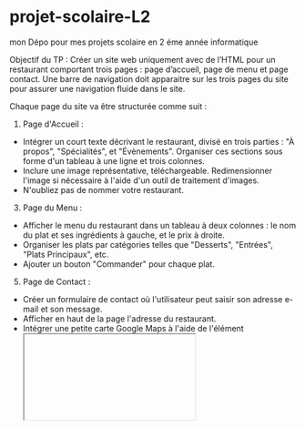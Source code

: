 # projet-scolaire-L2
mon Dépo pour mes projets scolaire en 2 éme année informatique

Objectif du TP :
Créer un site web uniquement avec de l’HTML pour un restaurant comportant trois pages : page d’accueil,
page de menu et page contact.
Une barre de navigation doit apparaitre sur les trois pages du site pour assurer une navigation fluide dans le
site.


Chaque page du site va être structurée comme suit :

1. Page d'Accueil :
- Intégrer un court texte décrivant le restaurant, divisé en trois parties : "À propos", "Spécialités", et
"Évènements". Organiser ces sections sous forme d'un tableau à une ligne et trois colonnes.
- Inclure une image représentative, téléchargeable. Redimensionner l'image si nécessaire à l'aide d'un outil
de traitement d'images.
- N'oubliez pas de nommer votre restaurant.

3. Page du Menu :
- Afficher le menu du restaurant dans un tableau à deux colonnes : le nom du plat et ses ingrédients à
gauche, et le prix à droite.
- Organiser les plats par catégories telles que "Desserts", "Entrées", "Plats Principaux", etc.
- Ajouter un bouton "Commander" pour chaque plat.

5. Page de Contact :
- Créer un formulaire de contact où l'utilisateur peut saisir son adresse e-mail et son message.
- Afficher en haut de la page l'adresse du restaurant.
- Intégrer une petite carte Google Maps à l'aide de l'élément <iframe>.
- Dans le pied de page (footer), inclure des liens vers les réseaux sociaux et l'adresse du restaurant.


Instructions supplémentaires :

- Valider toutes les pages avec le validateur W3C pour garantir une conformité aux normes du web.
- Héberger le site pour le rendre accessible en ligne.
Conseils :
- Utilisez des balises HTML appropriées pour structurer le contenu (comme <header>, <nav>, <main>,
<section>, <footer>).

- Assurez-vous d'utiliser des balises sémantiques pour améliorer l'accessibilité et le référencement (SEO)
du site.
- Utilisez des liens relatifs pour les ressources externes (images) afin qu'elles fonctionnent correctement
une fois le site hébergé.

